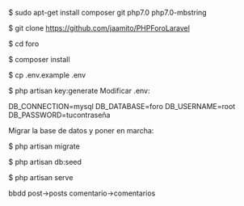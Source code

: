 $ sudo apt-get install composer git php7.0 php7.0-mbstring

$ git clone https://github.com/jaamito/PHPForoLaravel

$ cd foro

$ composer install

$ cp .env.example .env

$ php artisan key:generate Modificar .env:

DB_CONNECTION=mysql DB_DATABASE=foro DB_USERNAME=root DB_PASSWORD=tucontraseña

Migrar la base de datos y poner en marcha:

$ php artisan migrate

$ php artisan db:seed

$ php artisan serve

bbdd post->posts
     comentario->comentarios
